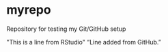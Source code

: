 # myrepo
Repository for testing my Git/GitHub setup

"This is a line from RStudio"
“Line added from GitHub.”
